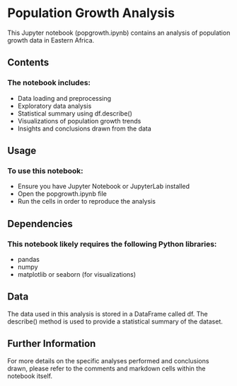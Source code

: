 # Population Growth Analysis
This Jupyter notebook (popgrowth.ipynb) contains an analysis of population growth data in Eastern Africa.

## Contents
### The notebook includes:
- Data loading and preprocessing
- Exploratory data analysis
- Statistical summary using df.describe()
- Visualizations of population growth trends
- Insights and conclusions drawn from the data

## Usage
### To use this notebook:
- Ensure you have Jupyter Notebook or JupyterLab installed
- Open the popgrowth.ipynb file
- Run the cells in order to reproduce the analysis

## Dependencies

### This notebook likely requires the following Python libraries:

- pandas
- numpy
- matplotlib or seaborn (for visualizations)

## Data
The data used in this analysis is stored in a DataFrame called df. The describe() method is used to provide a statistical summary of the dataset.

## Further Information

For more details on the specific analyses performed and conclusions drawn, please refer to the comments and markdown cells within the notebook itself.